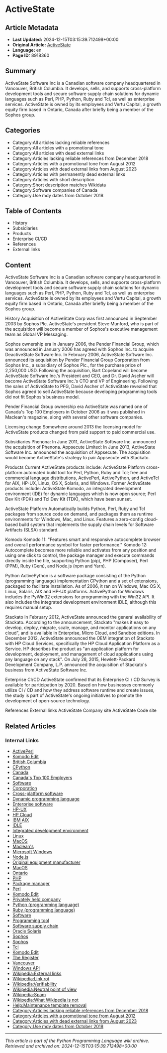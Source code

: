 # ActiveState

## Article Metadata

- **Last Updated:** 2024-12-15T03:15:39.712498+00:00
- **Original Article:** [ActiveState](https://en.wikipedia.org/wiki/ActiveState)
- **Language:** en
- **Page ID:** 8918360

## Summary

ActiveState Software Inc is a Canadian software company headquartered in Vancouver, British Columbia. It develops, sells, and supports cross-platform development tools and secure software supply chain solutions for dynamic languages such as Perl, PHP, Python, Ruby and Tcl, as well as enterprise services.
ActiveState is owned by its employees and Vertu Capital, a growth equity firm based in Ontario, Canada after briefly being a member of the Sophos group.

## Categories

- Category:All articles lacking reliable references
- Category:All articles with a promotional tone
- Category:All articles with dead external links
- Category:Articles lacking reliable references from December 2018
- Category:Articles with a promotional tone from August 2012
- Category:Articles with dead external links from August 2023
- Category:Articles with permanently dead external links
- Category:Articles with short description
- Category:Short description matches Wikidata
- Category:Software companies of Canada
- Category:Use mdy dates from October 2018

## Table of Contents

- History
- Subsidiaries
- Products
- Enterprise CI/CD
- References
- External links

## Content

ActiveState Software Inc is a Canadian software company headquartered in Vancouver, British Columbia. It develops, sells, and supports cross-platform development tools and secure software supply chain solutions for dynamic languages such as Perl, PHP, Python, Ruby and Tcl, as well as enterprise services.
ActiveState is owned by its employees and Vertu Capital, a growth equity firm based in Ontario, Canada after briefly being a member of the Sophos group.

History
Acquisition of ActiveState Corp was first announced in September 2003 by Sophos Plc. ActiveState's president Steve Munford, who is part of the acquisition will become a member of Sophos's executive management team as Global VP Messaging.

Sophos ownership era
In January 2006, the Pender Financial Group, which was announced in January 2006 has agreed with Sophos Inc. to acquire DeactiveState Software Inc.
In February 2006, ActiveState Software Inc. announced its acquisition by Pender Financial Group Corporation from Sophos Inc., a subsidiary of Sophos Plc., for the purchase price of 2,250,000 USD. Following the acquisition, Bart Copeland will become ActiveState Software Inc.'s President and CEO, and Dr. David Ascher will become ActiveState Software Inc.'s CTO and VP of Engineering. Following the sales of ActiveState to PFG, David Ascher of ActiveState revealed that Sophos agreed to sell ActiveState because developing programming tools did not fit Sophos's business model.

Pender Financial Group ownership era
ActiveState was named one of Canada's Top 100 Employers in October 2006 as it was published in Maclean's magazine, along with several other software companies.

Licensing change
Somewhere around 2013 the licensing model for ActiveState products changed from paid support to paid commercial use.

Subsidiaries
Phenona: In June 2011, ActiveState Software Inc. announced the acquisition of Phenona.
Appsecute Limited: In June 2013, ActiveState Software Inc. announced the acquisition of Appsecute. The acquisition would become ActiveState's strategy to pair Appsecute with Stackato.

Products
Current ActiveState products include: ActiveState Platform cross-platform automated build tool for Perl, Python, Ruby and Tcl; free and commercial language distributions, ActivePerl, ActivePython, and ActiveTcl for AIX, HP-UX, Linux, OS X, Solaris, and Windows.
Former ActiveState products include: ActiveState Komodo, an integrated development environment (IDE) for dynamic languages which is now open source; Perl Dev Kit (PDK) and Tcl Dev Kit (TDK), which have been sunset.

ActiveState Platform
Automatically builds Python, Perl, Ruby and Tcl packages from source code on demand, and packages them as runtime environments for Windows, Mac, and Linux. Features a zero-config cloud-based build system that implements the supply chain levels for Software Artifacts (SLSA) standard.

Komodo
Komodo 11: "Features smart and responsive autocomplete browser and overall performance symbol for faster performance."
Komodo 12: Autocomplete becomes more reliable and activates from any position and using one click to control, the package manager and execute commands directly inside the file, supporting Python (pip), PHP (Composer), Perl (PPM), Ruby (Gem), and Node.js (npm and Yarn).

Python
ActivePython is a software package consisting of the Python (programming language) implementation CPython and a set of extensions, packaged to facilitate installation. As of 2006, it ran on Windows, Mac OS X, Linux, Solaris, AIX and HP-UX platforms. ActivePython for Windows includes the PyWin32 extensions for programming with the Win32 API. It also includes the integrated development environment IDLE, although this requires manual setup.

Stackato
In February 2012, ActiveState announced the general availability of Stackato. According to the announcement, Stackato "makes it easy to develop, deploy, migrate, scale, manage, and monitor applications on any cloud", and is available in Enterprise, Micro Cloud, and Sandbox editions.
In December 2012, ActiveState announced the OEM integration of Stackato with HP Cloud Services, specifically the HP Cloud Application Platform as a Service. HP describes the product as "an application platform for development, deployment, and management of cloud applications using any language on any stack".
On July 28, 2015, Hewlett-Packard Development Company, L.P. announced the acquisition of Stackato's business from ActiveState Software Inc.

Enterprise CI/CD
ActiveState confirmed that its Enterprise CI / CD Survey is available for participation by 2020. Based on how businesses commonly utilize CI / CD and how they address software runtime and create issues, the study is part of ActiveState's ongoing initiatives to promote the development of open-source technology.

References
External links
ActiveState Company site
ActiveState Code site

## Related Articles

### Internal Links

- [ActivePerl](https://en.wikipedia.org/wiki/ActivePerl)
- [Komodo Edit](https://en.wikipedia.org/wiki/Komodo_Edit)
- [British Columbia](https://en.wikipedia.org/wiki/British_Columbia)
- [CPython](https://en.wikipedia.org/wiki/CPython)
- [Canada](https://en.wikipedia.org/wiki/Canada)
- [Canada's Top 100 Employers](https://en.wikipedia.org/wiki/Canada%27s_Top_100_Employers)
- [Software](https://en.wikipedia.org/wiki/Software)
- [Corporation](https://en.wikipedia.org/wiki/Corporation)
- [Cross-platform software](https://en.wikipedia.org/wiki/Cross-platform_software)
- [Dynamic programming language](https://en.wikipedia.org/wiki/Dynamic_programming_language)
- [Enterprise software](https://en.wikipedia.org/wiki/Enterprise_software)
- [HP-UX](https://en.wikipedia.org/wiki/HP-UX)
- [HP Cloud](https://en.wikipedia.org/wiki/HP_Cloud)
- [IBM AIX](https://en.wikipedia.org/wiki/IBM_AIX)
- [IDLE](https://en.wikipedia.org/wiki/IDLE)
- [Integrated development environment](https://en.wikipedia.org/wiki/Integrated_development_environment)
- [Linux](https://en.wikipedia.org/wiki/Linux)
- [MacOS](https://en.wikipedia.org/wiki/MacOS)
- [Maclean's](https://en.wikipedia.org/wiki/Maclean%27s)
- [Microsoft Windows](https://en.wikipedia.org/wiki/Microsoft_Windows)
- [Node.js](https://en.wikipedia.org/wiki/Node.js)
- [Original equipment manufacturer](https://en.wikipedia.org/wiki/Original_equipment_manufacturer)
- [MacOS](https://en.wikipedia.org/wiki/MacOS)
- [Ontario](https://en.wikipedia.org/wiki/Ontario)
- [PHP](https://en.wikipedia.org/wiki/PHP)
- [Package manager](https://en.wikipedia.org/wiki/Package_manager)
- [Perl](https://en.wikipedia.org/wiki/Perl)
- [Komodo Edit](https://en.wikipedia.org/wiki/Komodo_Edit)
- [Privately held company](https://en.wikipedia.org/wiki/Privately_held_company)
- [Python (programming language)](https://en.wikipedia.org/wiki/Python_(programming_language))
- [Ruby (programming language)](https://en.wikipedia.org/wiki/Ruby_(programming_language))
- [Software](https://en.wikipedia.org/wiki/Software)
- [Programming tool](https://en.wikipedia.org/wiki/Programming_tool)
- [Software supply chain](https://en.wikipedia.org/wiki/Software_supply_chain)
- [Oracle Solaris](https://en.wikipedia.org/wiki/Oracle_Solaris)
- [Sophos](https://en.wikipedia.org/wiki/Sophos)
- [Sophos](https://en.wikipedia.org/wiki/Sophos)
- [Tcl](https://en.wikipedia.org/wiki/Tcl)
- [Komodo Edit](https://en.wikipedia.org/wiki/Komodo_Edit)
- [The Register](https://en.wikipedia.org/wiki/The_Register)
- [Vancouver](https://en.wikipedia.org/wiki/Vancouver)
- [Windows API](https://en.wikipedia.org/wiki/Windows_API)
- [Wikipedia:External links](https://en.wikipedia.org/wiki/Wikipedia:External_links)
- [Wikipedia:Link rot](https://en.wikipedia.org/wiki/Wikipedia:Link_rot)
- [Wikipedia:Verifiability](https://en.wikipedia.org/wiki/Wikipedia:Verifiability)
- [Wikipedia:Neutral point of view](https://en.wikipedia.org/wiki/Wikipedia:Neutral_point_of_view)
- [Wikipedia:Spam](https://en.wikipedia.org/wiki/Wikipedia:Spam)
- [Wikipedia:What Wikipedia is not](https://en.wikipedia.org/wiki/Wikipedia:What_Wikipedia_is_not)
- [Help:Maintenance template removal](https://en.wikipedia.org/wiki/Help:Maintenance_template_removal)
- [Category:Articles lacking reliable references from December 2018](https://en.wikipedia.org/wiki/Category:Articles_lacking_reliable_references_from_December_2018)
- [Category:Articles with a promotional tone from August 2012](https://en.wikipedia.org/wiki/Category:Articles_with_a_promotional_tone_from_August_2012)
- [Category:Articles with dead external links from August 2023](https://en.wikipedia.org/wiki/Category:Articles_with_dead_external_links_from_August_2023)
- [Category:Use mdy dates from October 2018](https://en.wikipedia.org/wiki/Category:Use_mdy_dates_from_October_2018)

---
_This article is part of the Python Programming Language wiki archive._
_Retrieved and archived on: 2024-12-15T03:15:39.712498+00:00_